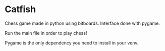 # Catfish
Chess game made in python using bitboards. Interface done with pygame.

Run the main file in order to play chess!

Pygame is the only dependency you need to install in your venv.
